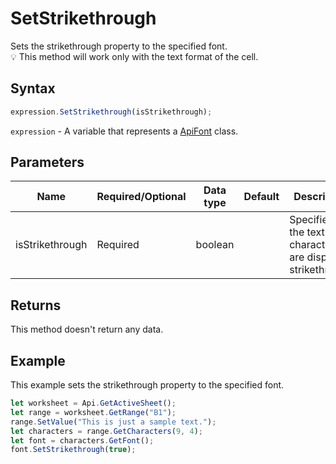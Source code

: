 # SetStrikethrough

Sets the strikethrough property to the specified font.\
💡 This method will work only with the text format of the cell.

## Syntax

```javascript
expression.SetStrikethrough(isStrikethrough);
```

`expression` - A variable that represents a [ApiFont](../ApiFont.md) class.

## Parameters

| **Name** | **Required/Optional** | **Data type** | **Default** | **Description** |
| ------------- | ------------- | ------------- | ------------- | ------------- |
| isStrikethrough | Required | boolean |  | Specifies that the text characters are displayed strikethrough. |

## Returns

This method doesn't return any data.

## Example

This example sets the strikethrough property to the specified font.

```javascript editor-xlsx
let worksheet = Api.GetActiveSheet();
let range = worksheet.GetRange("B1");
range.SetValue("This is just a sample text.");
let characters = range.GetCharacters(9, 4);
let font = characters.GetFont();
font.SetStrikethrough(true);
```
